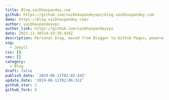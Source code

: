 ```yaml
---
title: Blog.vaibhavpandey.com
github: https://github.com/vaibhavpandeyvpz/blog.vaibhavpandey.com
demo: https://blog.vaibhavpandey.com/
author: vaibhavpandeyvpz
author_link: https://github.com/vaibhavpandeyvpz
date: 2023-11-30T14:43:39.418Z
description: Personal blog, moved from Blogger to Github Pages; powered by Jekyll.
ssg:
  - Jekyll
css: []
cms: []
category:
  - Blog
draft: false
publish_date: '2019-06-11T02:03:44Z'
update_date: '2019-06-11T02:06:31Z'
github_star: 2
github_fork: 0
---
```


